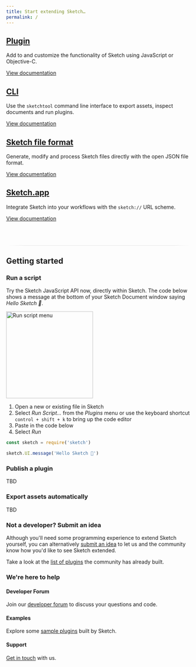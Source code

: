 ```yaml
---
title: Start extending Sketch…
permalink: /
---
```


## [Plugin](/guides)

Add to and customize the functionality of Sketch using JavaScript or Objective-C.

[View documentation](/guides)

## [CLI](/guides/sketchtool)

Use the `sketchtool` command line interface to export assets, inspect documents and run plugins.

[View documentation](/guides/sketchtool)

## [Sketch file format](/guides/third-party-apps-integrations)

Generate, modify and process Sketch files directly with the open JSON file format.

[View documentation](/guides/third-party-apps-integrations)

## [Sketch.app](/guides/third-party-apps-integrations)

Integrate Sketch into your workflows with the `sketch://` URL scheme.

[View documentation](/guides/third-party-apps-integrations)

<hr style="height: 1px;
           border: 0;
           background: white;
           background-image: linear-gradient(
             to right,
             rgba(0,0,0,0),
             rgba(0,0,0,0.1) 10%,
             rgba(0,0,0,0.1) 90%,
             rgba(0,0,0,0)
           );
           margin-top: 4rem;" />

## Getting started

### Run a script

Try the Sketch JavaScript API now, directly within Sketch. The code below shows a message at the bottom of your Sketch Document window saying _Hello Sketch 👋_.

<img src="/images/developer/menu-run-script.png"
     alt="Run script menu"
     width="235"
     style="max-width: 100%;" />

1. Open a new or existing file in Sketch
1. Select _Run Script…_ from the _Plugins_ menu or use the keyboard shortcut `control + shift + k` to bring up the code editor
1. Paste in the code below
1. Select _Run_

```javascript
const sketch = require('sketch')

sketch.UI.message('Hello Sketch 👋')
```

### Publish a plugin

TBD

### Export assets automatically

TBD

### Not a developer? Submit an idea

Although you'll need some programming experience to extend Sketch yourself, you can alternatively [submit an idea](https://github.com/sketchplugins/plugin-requests/issues) to let us and the community know how you'd like to see Sketch extended.

Take a look at the [list of plugins](https://sketch.com/extensions/plugins) the community has already built.

### We're here to help

#### Developer Forum

Join our [developer forum](https://sketchplugins.com) to discuss your questions and code.

#### Examples

Explore some [sample plugins](https://github.com/BohemianCoding/SketchAPI/tree/develop/examples/) built by Sketch.

#### Support

[Get in touch](mailto:developer@sketchapp.com) with us.
